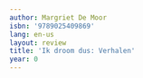 ```yaml
---
author: Margriet De Moor
isbn: '9789025409869'
lang: en-us
layout: review
title: 'Ik droom dus: Verhalen'
year: 0
---
```


